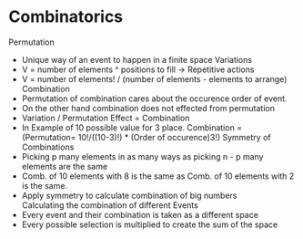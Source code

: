 # Combinatorics
Permutation
- Unique way of an event to happen in a finite space
Variations
- V = number of elements ^ positions to fill  -> Repetitive actions
- V = number of elements! / (number of elements - elements to arrange) 
Combination
- Permutation of combination cares about the occurence order of event.
- On the other hand combination does not effected from permutation
- Variation / Permutation Effect = Combination
- In Example of 10 possible value for 3 place. Combination = (Permutation= 10!/((10-3)!)  * (Order of occurence)3!) 
Symmetry of Combinations
- Picking p many elements in as many ways as picking n - p many elements are the same
- Comb. of 10 elements with 8 is the same as Comb. of 10 elements with 2 is the same.
- Apply symmetry to calculate combination of big numbers   
Calculating the combination of different Events
- Every event and their combination is taken as a different space
- Every possible selection is multiplied to create the sum of the space
    